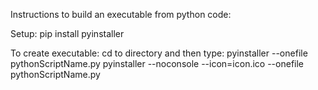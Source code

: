 Instructions to build an executable from python code:

Setup:
  pip install pyinstaller

To create executable:
	cd to directory and then type:
	pyinstaller --onefile pythonScriptName.py
	pyinstaller --noconsole --icon=icon.ico --onefile pythonScriptName.py
